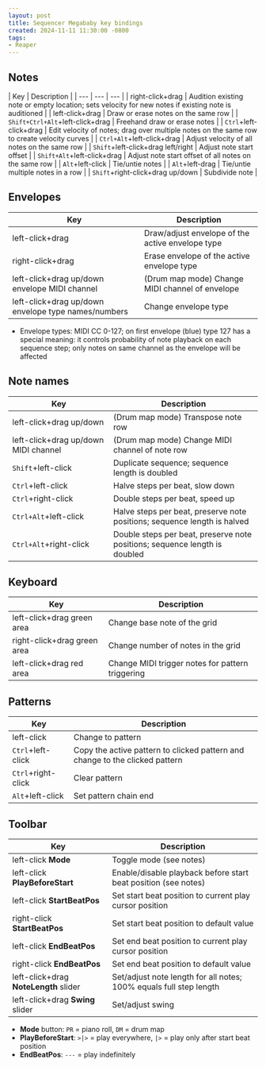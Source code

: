 ```yaml
---
layout: post
title: Sequencer Megababy key bindings
created: 2024-11-11 11:30:00 -0800
tags:
- Reaper
---
```


## Notes

| Key | Description |
| --- | --- | --- |
| right-click+drag | Audition existing note or empty location; sets velocity for new notes if existing note is auditioned |
| left-click+drag | Draw or erase notes on the same row |
| `Shift+Ctrl+Alt`+left-click+drag | Freehand draw or erase notes |
| `Ctrl`+left-click+drag | Edit velocity of notes; drag over multiple notes on the same row to create velocity curves |
| `Ctrl+Alt`+left-click+drag | Adjust velocity of all notes on the same row |
| `Shift`+left-click+drag left/right | Adjust note start offset |
| `Shift+Alt`+left-click+drag | Adjust note start offset of all notes on the same row |
| `Alt`+left-click | Tie/untie notes |
| `Alt`+left-drag | Tie/untie multiple notes in a row |
| `Shift`+right-click+drag up/down | Subdivide note |

## Envelopes

| Key | Description |
| --- | --- |
| left-click+drag | Draw/adjust envelope of the active envelope type |
| right-click+drag | Erase envelope of the active envelope type |
| left-click+drag up/down envelope MIDI channel | (Drum map mode) Change MIDI channel of envelope |
| left-click+drag up/down envelope type names/numbers | Change envelope type |

* Envelope types: MIDI CC 0-127; on first envelope (blue) type 127 has a special meaning: it controls probability of note playback on each sequence step; only notes on same channel as the envelope will be affected

## Note names

| Key | Description |
| --- | --- |
| left-click+drag up/down | (Drum map mode) Transpose note row |
| left-click+drag up/down MIDI channel | (Drum map mode) Change MIDI channel of note row |
| `Shift`+left-click | Duplicate sequence; sequence length is doubled |
| `Ctrl`+left-click | Halve steps per beat, slow down |
| `Ctrl`+right-click | Double steps per beat, speed up |
| `Ctrl+Alt`+left-click | Halve steps per beat, preserve note positions; sequence length is halved |
| `Ctrl+Alt`+right-click | Double steps per beat, preserve note positions; sequence length is doubled |

## Keyboard

| Key | Description |
| --- | --- |
| left-click+drag green area | Change base note of the grid |
| right-click+drag green area | Change number of notes in the grid |
| left-click+drag red area | Change MIDI trigger notes for pattern triggering |

## Patterns

| Key | Description |
| --- | --- |
| left-click | Change to pattern |
| `Ctrl`+left-click | Copy the active pattern to clicked pattern and change to the clicked pattern |
| `Ctrl`+right-click | Clear pattern |
| `Alt`+left-click | Set pattern chain end |

## Toolbar

| Key | Description |
| --- | --- |
| left-click **Mode** | Toggle mode (see notes) |
| left-click **PlayBeforeStart** | Enable/disable playback before start beat position (see notes) |
| left-click **StartBeatPos** | Set start beat position to current play cursor position |
| right-click **StartBeatPos** | Set start beat position to default value |
| left-click **EndBeatPos** | Set end beat position to current play cursor position |
| right-click **EndBeatPos** | Set end beat position to default value |
| left-click+drag **NoteLength** slider | Set/adjust note length for all notes; 100% equals full step length |
| left-click+drag **Swing** slider | Set/adjust swing |

* **Mode** button: `PR` = piano roll, `DM` = drum map
* **PlayBeforeStart**: `>|>` = play everywhere, `|>` = play only after start beat position
* **EndBeatPos**: `---` = play indefinitely
